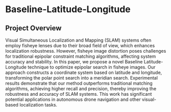 # Baseline-Latitude-Longitude
## Project Overview
Visual Simultaneous Localization and Mapping (SLAM) systems often employ fisheye lenses due to their broad field of view, which enhances localization robustness. However, fisheye image distortion poses challenges for traditional epipolar constraint matching algorithms, affecting system accuracy and stability. In this paper, we propose a novel Baseline Latitude-Longitude technique to optimize epipolar search in fisheye images. Our approach constructs a coordinate system based on latitude and longitude, transforming the polar point search into a meridian search. Experimental results demonstrate that our method outperforms traditional matching algorithms, achieving higher recall and precision, thereby improving the robustness and accuracy of SLAM systems. This work has significant potential applications in autonomous drone navigation and other visual-based localization tasks.

